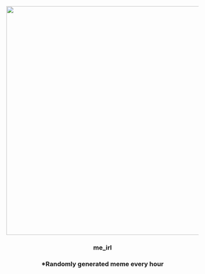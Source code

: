 <p align="center">
        <img src="https://i.redd.it/h9rwg8epkce91.jpg" width="600" height="600">
        </p>
        <h3 align="center">me_irl</h3>
        <h3 align="center">*Randomly generated meme every hour</h3>
    
